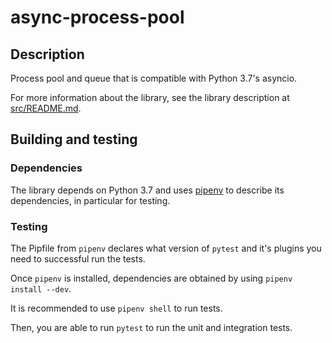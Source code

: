 # async-process-pool
## Description
Process pool and queue that is compatible with Python 3.7's asyncio.

For more information about the library, see the library description at [src/README.md](src/README.md).

## Building and testing
### Dependencies
The library depends on Python 3.7 and uses [pipenv](https://pipenv.readthedocs.io) to describe its dependencies, in particular for testing.

### Testing
The Pipfile from `pipenv` declares what version of `pytest` and it's plugins you need to successful run the tests.

Once `pipenv` is installed, dependencies are obtained by using `pipenv install --dev`.

It is recommended to use `pipenv shell` to run tests.

Then, you are able to run `pytest` to run the unit and integration tests.

